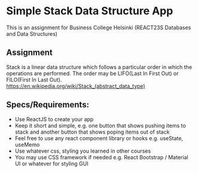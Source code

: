 # Simple Stack Data Structure App

This is an assignment for Business College Helsinki (REACT23S Databases and Data Structures)

## Assignment

Stack is a linear data structure which follows a particular order in which the operations are performed. The order may be LIFO(Last In First Out) or FILO(First In Last Out). https://en.wikipedia.org/wiki/Stack_(abstract_data_type)

## Specs/Requirements:

- Use ReactJS to create your app
- Keep it short and simple, e.g. one button that shows pushing items to stack and another button that shows poping items out of stack
- Feel free to use any react component library or hooks e.g. useState, useMemo
- Use whatever css, styling you learned in other courses
- You may use CSS framework if needed e.g. React Bootstrap / Material UI or whatever for styling GUI
